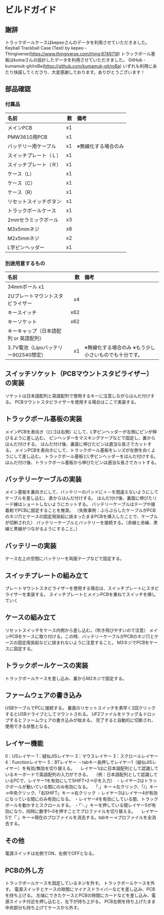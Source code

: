 # ビルドガイド
## 謝辞
トラックボールケースはkepeoさんのデータを利用させていただきました。
Keyball Trackball Case (Test) by kepeo - Thingiverse(https://www.thingiverse.com/thing:6749719)
トラックボール基板はkumaさんの設計したデータを利用させていただきました。
GitHub - kumamuk-git/roBa(https://github.com/kumamuk-git/roBa)
いずれも利用にあたり快諾してくださり、大変感謝しております。ありがとうございます！

## 部品確認
### 付属品
|名前|数|備考|
|:-|---:|:-|
|メインPCB|x1| |
|PMW3610用PCB|x1| |
|バッテリー用ケーブル|x1|※無線化する場合のみ|
|スイッチプレート（Ｌ）|x1| |
|スイッチプレート（Ｒ）|x1| |
|ケース（L）|x1| |
|ケース（C）|x1| |
|ケース（R）|x1| |
|リセットスイッチボタン|x1| |
|トラックボールケース|x1| |
|2mmセラミックボール|x3| |
|M3x5mmネジ|x8| |
|M2x5mmネジ|x2| |
|L字ピンヘッダー|x1| |
 
### 別途用意するもの
|名前|数|備考|
|:-|---:|:-|
|34mmボール x1| |
|2Uプレートマウントスタビライザー|x4| |
|キースイッチ|x62| |
|キーソケット|x62| |
|キーキャップ（日本語配列 or 英語配列）| | |
|3.7V電池（Lipoバッテリー902540想定）|x1|※無線化する場合のみ ※もう少し小さいものでも十分です。|
 
## スイッチソケット（PCBマウントスタビライザー）の実装
ソケットは日本語配列と英語配列で使用するキーに注意しながらはんだ付けする。
PCBマウントスタビライザーを使用する場合はここで実装する。
 
## トラックボール基板の実装
メインPCBを表向き（ロゴは右側）にして、L字ピンヘッダーが左側にピンが伸びるように差し込む。
ピンヘッダーをマスキングテープなどで固定し、裏からはんだ付けする。
はんだ付け後、裏面に伸びたピンは適当な長さでカットする。
メインPCBを表向きにして、トラックボール基板をレンズが左側を向くようにして差し込む。
トラックボール基板とL字ピンヘッダーをはんだ付けする。
はんだ付け後、トラックボール基板から伸びたピンは適当な長さでカットする。
 
## バッテリーケーブルの実装
メイン基板を裏向きにして、バッテリーのパッドに＋－を間違えないようにしてケーブルを差し込む。
表からはんだ付けする。
はんだ付け後、裏面に伸びたリード線はショートしないようにカットする。
バッテリーケーブルはテープや接着剤でPCBに固定することを推奨。
（失敗事例：ぶらぶらしたケーブルがPCBのネジ穴とケースの固定用突起に挟まったままPCBを挿入したことで、ケーブルが切断された）
バッテリーケーブルとバッテリーを接続する。（赤線と赤線、黒線と黒線がつながるようにすること。）
 
## バッテリーの実装
ケース左上の空間にバッテリーを両面テープなどで固定する。
 
## スイッチプレートの組み立て
プレートマウントスタビライザーを使用する場合は、スイッチプレートにスタビライザーを実装する。
スイッチプレートとメインPCBを重ねてスイッチを挿していく
 
## ケースの組み立て
リセットスイッチをケース内側から差し込む。（吹き飛びやすいので注意）
メインPCBをケースに取り付ける。この時、バッテリーケーブルがPCBのネジ穴とケースの固定用突起などに挟まれないように注意すること。
M3ネジでPCBをケースに固定する。
 
## トラックボールケースの実装
トラックボールケースを差し込み、裏からM2ネジで固定する。
 
## ファームウェアの書き込み
USBケーブルでPCに接続する。
裏面のリセットスイッチを素早く2回クリックするとUSBドライブとしてマウントされる。
UF2ファイルをドラッグ＆ドロップするとファームウェアの書き込みが始まる。
完了すると自動的に切断され、使用できる状態となる。
 
## レイヤー機能
0：USレイヤー
1：疑似JISレイヤー
2：マウスレイヤー
3：スクロールレイヤー
4：Functionレイヤー
5：BTレイヤー
・tabキー長押しでレイヤー1（疑似JISレイヤー）を有効/無効を切り替える。
　レイヤー1はに日本語配列として認識しているキーボードで英語配列の入力ができる。
　（例：日本語配列として認識しているPCで、レイヤー1を有効にしてSHIFT+2→＠を入力）
・レイヤー2はトラックボールが動いている間にのみ有効になる。
　「.」キー→左クリック、「/」キー→中央クリック、「右SHIFT」キー→右クリック
・レイヤー3はレイヤー4が有効になっている間にのみ有効になる。
・レイヤー4を有効にしている間、トラックボールを動かすとスクロールする。
・「＼」キーを押している間レイヤー5が有効になり、同時に数字1~5を押すことでプロファイルを切り替える。
　レイヤー5で「`」キー→現在のプロファイルを消去する。tabキー→プロファイルを全消去する。
 
## その他
電源スイッチは左側でON、右側でOFFとなる。
 
## PCBの外し方
トラックボールケースを固定しているネジを外す。
トラックボールケースを外す。
電源スイッチとケースの隙間にマイナスドライバーなどを差し込み、PCBを持ち上げる。
左端にできたケースとPCBの隙間にカードなどを差し込み、電源スイッチ付近を押し込むと、左下が持ち上がる。
PCB左側を持ち上げたまま中央部分も持ち上げてケースから外す。